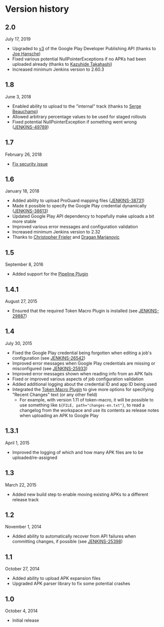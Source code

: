 # Version history

## 2.0
July 17, 2019

- Upgraded to [v3](https://android-developers.googleblog.com/2019/03/changes-to-google-play-developer-api.html) of the Google Play Developer Publishing API (thanks to [Joe Hansche](https://github.com/jhansche))
- Fixed various potential NullPointerExceptions if no APKs had been uploaded already (thanks to [Kazuhide Takahashi](https://github.com/kazuhidet))
- Increased minimum Jenkins version to 2.60.3

## 1.8
June 3, 2018

- Enabled ability to upload to the "internal" track (thanks to [Serge Beauchamp](https://github.com/sergebeauchampGoogle))
- Allowed arbitrary percentage values to be used for staged rollouts
- Fixed potential NullPointerException if something went wrong ([JENKINS-49789](https://issues.jenkins-ci.org/browse/JENKINS-49789))

## 1.7
February 26, 2018

- [Fix security issue](https://jenkins.io/security/advisory/2018-02-26/)

## 1.6
January 18, 2018

- Added ability to upload ProGuard mapping files ([JENKINS-38731](https://issues.jenkins-ci.org/browse/JENKINS-38731))
- Made it possible to specify the Google Play credential dynamically ([JENKINS-38613](https://issues.jenkins-ci.org/browse/JENKINS-38613))
- Updated Google Play API dependency to hopefully make uploads a bit more stable
- Improved various error messages and configuration validation
- Increased minimum Jenkins version to 2.32
- Thanks to [Christopher Frieler](https://github.com/christopherfrieler) and [Dragan Marjanovic](https://github.com/dmarjanovic)

## 1.5
September 8, 2016

- Added support for the [Pipeline Plugin](https://wiki.jenkins.io/display/JENKINS/Pipeline+Plugin)

## 1.4.1
August 27, 2015

- Ensured that the required Token Macro Plugin is installed (see [JENKINS-29887](https://issues.jenkins-ci.org/browse/JENKINS-29887))

## 1.4
July 30, 2015

- Fixed the Google Play credential being forgotten when editing a job's configuration (see [JENKINS-26542](https://issues.jenkins-ci.org/browse/JENKINS-26542))
- Improved error messages when Google Play credentials are missing or misconfigured (see [JENKINS-25933](https://issues.jenkins-ci.org/browse/JENKINS-25933))
- Improved error messages shown when reading info from an APK fails
- Fixed or improved various aspects of job configuration validation
- Added additional logging about the credential ID and app ID being used
- Integrated the [Token Macro Plugin](https://wiki.jenkins.io/display/JENKINS/Token+Macro+Plugin) to give more options for specifying "Recent Changes" text (or any other field)
  - For example, with version 1.11 of token-macro, it will be possible to use something like `${FILE, path="changes-en.txt"}`, to read a changelog from the workspace and use its contents as release notes when uploading an APK to Google Play

## 1.3.1
April 1, 2015

- Improved the logging of which and how many APK files are to be uploaded/re-assigned

## 1.3
March 22, 2015

- Added new build step to enable moving existing APKs to a different release track

## 1.2
November 1, 2014

- Added ability to automatically recover from API failures when committing changes, if possible (see [JENKINS-25398](https://issues.jenkins-ci.org/browse/JENKINS-25398))

## 1.1
October 27, 2014

- Added ability to upload APK expansion files
- Upgraded APK parser library to fix some potential crashes

## 1.0
October 4, 2014

- Initial release
